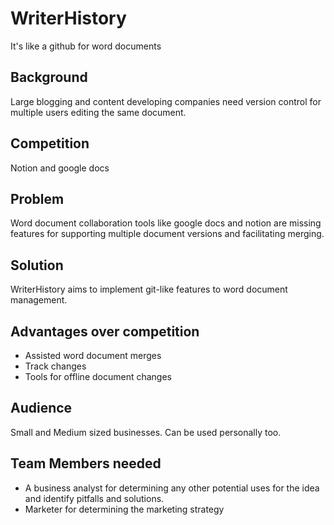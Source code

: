 # WriterHistory
It's like a github for word documents

## Background
Large blogging and content developing companies need version control for multiple users editing the same document.

## Competition
Notion and google docs

## Problem
Word document collaboration tools like google docs and notion are missing features for supporting multiple document versions and facilitating merging.

## Solution
WriterHistory aims to implement git-like features to word document management.

## Advantages over competition
* Assisted word document merges
* Track changes
* Tools for offline document changes

## Audience
Small and Medium sized businesses. Can be used personally too.

## Team Members needed
- A business analyst for determining any other potential uses for the idea and identify pitfalls and solutions.
- Marketer for determining the marketing strategy
